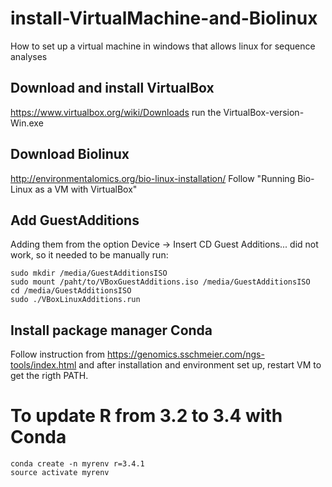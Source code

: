 # install-VirtualMachine-and-Biolinux
How to set up a virtual machine in windows that allows linux for sequence analyses

## Download and install VirtualBox
https://www.virtualbox.org/wiki/Downloads
run the VirtualBox-version-Win.exe 

## Download Biolinux
http://environmentalomics.org/bio-linux-installation/
Follow "Running Bio-Linux as a VM with VirtualBox"

## Add GuestAdditions
Adding them from the option Device -> Insert CD Guest Additions... did not work, so it needed to be manually run:
```
sudo mkdir /media/GuestAdditionsISO
sudo mount /paht/to/VBoxGuestAdditions.iso /media/GuestAdditionsISO
cd /media/GuestAdditionsISO
sudo ./VBoxLinuxAdditions.run
```


## Install package manager Conda

Follow instruction from https://genomics.sschmeier.com/ngs-tools/index.html and after installation and environment set up, restart VM to get the rigth PATH.

# To update R from 3.2 to 3.4 with Conda
```
conda create -n myrenv r=3.4.1
source activate myrenv
```
